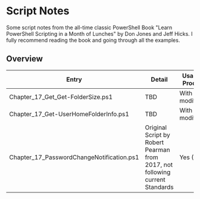 # Script Notes

Some script notes from the all-time classic PowerShell Book "Learn PowerShell Scripting in a Month of Lunches" by Don Jones and Jeff Hicks. I fully recommend reading the book and going through all the examples.

## Overview

| Entry | Detail | Usability in Production|
|-------|--------|-------------------------|
| Chapter_17_Get_Get-FolderSize.ps1| TBD | With modifications |
| Chapter_17_Get-UserHomeFolderInfo.ps1 | TBD | With modifications |
| Chapter_17_PasswordChangeNotification.ps1 | Original Script by Robert Pearman from 2017, not following current Standards | Yes (Dated) |